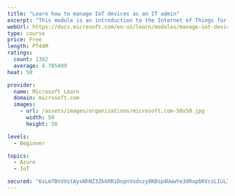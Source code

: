 ```yaml
---
title: "Learn how to manage IoT devices as an IT admin"
excerpt: "This module is an introduction to the Internet of Things for IT admins."
webUrl: https://docs.microsoft.com/en-us/learn/modules/manage-iot-devices/
type: course
price: Free
length: PT44M
ratings:
  count: 1382
  average: 4.705499
heat: 50

provider:
  name: Microsoft Learn
  domain: microsoft.com
  images:
    - url: /assets/images/organizations/microsoft.com-50x50.jpg
      width: 50
      height: 50

levels:
  - Beginner

topics:
  - Azure
  - IoT

secured: "6sLm7BnVUstAyxNhNZ3ZkkRRiDopnVodvzy0KBsp4UwwYe3dRxpbKVcsLIuL37DmW2Sfep+W3MeuWBttTbo04WPFaCpkTOOXe15t2l0aXrhrLNWuW4MaRjGA9WjB/z7SO7DQfVMVHOWdWJQrCXIFy+tiotOMXgiLZJuPrMkQ/rJzftevokYvjBT12DEu2ylz4alH9STz0x3Q/GrWEp80tdEvlqJkSMbXBzS7JcER7lWN7gxdHaI1cXs3sQVnIgafkpgetedM2DwdwfJ7wRo3Rjl4s8DpHqgdfRqcVh+ASD2EcRVuMd8/uVfUn16mDjHqghjmuDcKQtXjY3KsnWbFZ4kpoHnGsCEDZpNNNeALVHwUOxT5slDHg+CLPDlZrGe18EWa5PhjH2URMlFO4NUh/MX7hhvr+svKcK5nD9ci77Q=;UqFxL7BMrcjqozTJv/bx6A=="
---
```


